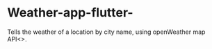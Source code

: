 # Weather-app-flutter-
Tells the weather of a location by city name, using openWeather map API&lt;>. 

